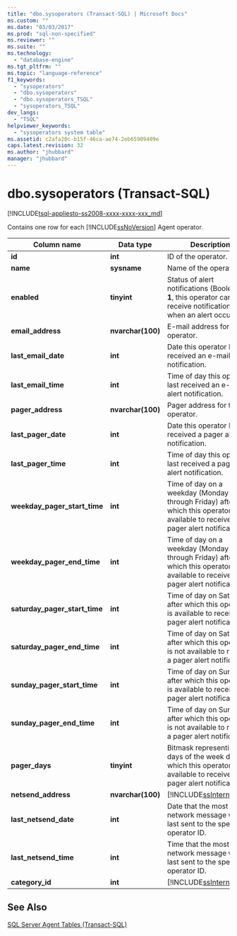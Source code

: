 ```yaml
---
title: "dbo.sysoperators (Transact-SQL) | Microsoft Docs"
ms.custom: ""
ms.date: "03/03/2017"
ms.prod: "sql-non-specified"
ms.reviewer: ""
ms.suite: ""
ms.technology: 
  - "database-engine"
ms.tgt_pltfrm: ""
ms.topic: "language-reference"
f1_keywords: 
  - "sysoperators"
  - "dbo.sysoperators"
  - "dbo.sysoperators_TSQL"
  - "sysoperators_TSQL"
dev_langs: 
  - "TSQL"
helpviewer_keywords: 
  - "sysoperators system table"
ms.assetid: c2afa20c-b15f-46ca-ae74-2eb65909409e
caps.latest.revision: 32
ms.author: "jhubbard"
manager: "jhubbard"
---
```

# dbo.sysoperators (Transact-SQL)
[!INCLUDE[tsql-appliesto-ss2008-xxxx-xxxx-xxx_md](../../database-engine/configure/windows/includes/tsql-appliesto-ss2008-xxxx-xxxx-xxx-md.md)]

  Contains one row for each [!INCLUDE[ssNoVersion](../../advanced-analytics/r-services/includes/ssnoversion-md.md)] Agent operator.  
  
|Column name|Data type|Description|  
|-----------------|---------------|-----------------|  
|**id**|**int**|ID of the operator.|  
|**name**|**sysname**|Name of the operator.|  
|**enabled**|**tinyint**|Status of alert notifications (Boolean). If **1**, this operator can receive notifications when an alert occurs.|  
|**email_address**|**nvarchar(100)**|E-mail address for this operator.|  
|**last_email_date**|**int**|Date this operator last received an e-mail alert notification.|  
|**last_email_time**|**int**|Time of day this operator last received an e-mail alert notification.|  
|**pager_address**|**nvarchar(100)**|Pager address for this operator.|  
|**last_pager_date**|**int**|Date this operator last received a pager alert notification.|  
|**last_pager_time**|**int**|Time of day this operator last received a pager alert notification.|  
|**weekday_pager_start_time**|**int**|Time of day on a weekday (Monday through Friday) after which this operator is available to receive a pager alert notification.|  
|**weekday_pager_end_time**|**int**|Time of day on a weekday (Monday through Friday) after which this operator is not available to receive a pager alert notification.|  
|**saturday_pager_start_time**|**int**|Time of day on Saturday after which this operator is available to receive a pager alert notification.|  
|**saturday_pager_end_time**|**int**|Time of day on Saturday after which this operator is not available to receive a pager alert notification.|  
|**sunday_pager_start_time**|**int**|Time of day on Sunday after which this operator is available to receive a pager alert notification.|  
|**sunday_pager_end_time**|**int**|Time of day on Sunday after which this operator is not available to receive a pager alert notification.|  
|**pager_days**|**tinyint**|Bitmask representing the days of the week during which this operator is available to receive a pager alert notification.|  
|**netsend_address**|**nvarchar(100)**|[!INCLUDE[ssInternalOnly](../../integration-services/data-flow/transformations/includes/ssinternalonly-md.md)]|  
|**last_netsend_date**|**int**|Date that the most recent network message was last sent to the specified operator ID.|  
|**last_netsend_time**|**int**|Time that the most recent network message was last sent to the specified operator ID.|  
|**category_id**|**int**|[!INCLUDE[ssInternalOnly](../../integration-services/data-flow/transformations/includes/ssinternalonly-md.md)]|  
  
## See Also  
 [SQL Server Agent Tables &#40;Transact-SQL&#41;](../../relational-databases/system-tables/sql-server-agent-tables-transact-sql.md)  
  
  
